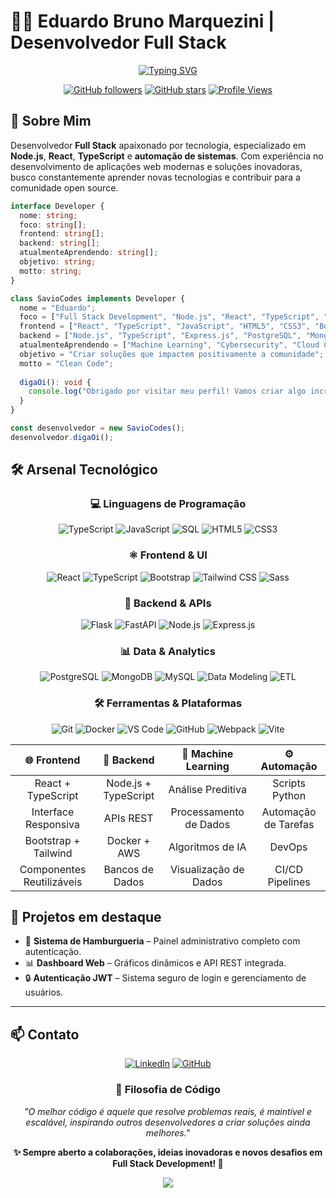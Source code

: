 # 👨‍💻 Eduardo Bruno Marquezini | Desenvolvedor Full Stack 

<div align="center">
  
[![Typing SVG](https://readme-typing-svg.herokuapp.com?font=Fira+Code&size=22&pause=1000&color=00D9FF&center=true&vCenter=true&width=435&lines=Desenvolvedor+Full+Stack+%F0%9F%92%BB;React+%26+TypeScript+Developer+%E2%9A%9B%EF%B8%8F;Criador+de+Solu%C3%A7%C3%B5es+Inovadoras+%F0%9F%9A%80;Apaixonado+por+Open+Source+%E2%9D%A4%EF%B8%8F)](https://git.io/typing-svg)

[![GitHub followers](https://img.shields.io/github/followers/SavioCodes?label=Seguidores&style=for-the-badge&color=0891b2&labelColor=1c1917)](https://github.com/SavioCodes)
[![GitHub stars](https://img.shields.io/github/stars/SavioCodes?affiliations=OWNER%2CCOLLABORATOR&style=for-the-badge&color=0891b2&labelColor=1c1917)](https://github.com/SavioCodes)
[![Profile Views](https://komarev.com/ghpvc/?username=SavioCodes&color=0891b2&style=for-the-badge)](https://github.com/SavioCodes)

</div>

## 🚀 Sobre Mim

Desenvolvedor **Full Stack** apaixonado por tecnologia, especializado em **Node.js**, **React**, **TypeScript** e **automação de sistemas**. Com experiência no desenvolvimento de aplicações web modernas e soluções inovadoras, busco constantemente aprender novas tecnologias e contribuir para a comunidade open source.


```typescript
interface Developer {
  nome: string;
  foco: string[];
  frontend: string[];
  backend: string[];
  atualmenteAprendendo: string[];
  objetivo: string;
  motto: string;
}

class SavioCodes implements Developer {
  nome = "Eduardo";
  foco = ["Full Stack Development", "Node.js", "React", "TypeScript", "Automação"];
  frontend = ["React", "TypeScript", "JavaScript", "HTML5", "CSS3", "Bootstrap"];
  backend = ["Node.js", "TypeScript", "Express.js", "PostgreSQL", "MongoDB", "MySQL", "Docker", "AWS"];
  atualmenteAprendendo = ["Machine Learning", "Cybersecurity", "Cloud Computing", "Next.js"];
  objetivo = "Criar soluções que impactem positivamente a comunidade";
  motto = "Clean Code";
  
  digaOi(): void {
    console.log("Obrigado por visitar meu perfil! Vamos criar algo incrível juntos? 🚀");
  }
}

const desenvolvedor = new SavioCodes();
desenvolvedor.digaOi();
```
## 🛠️ Arsenal Tecnológico

<div align="center">

### 💻 Linguagens de Programação
![TypeScript](https://img.shields.io/badge/TypeScript-3178C6?style=for-the-badge&logo=typescript&logoColor=white)
![JavaScript](https://img.shields.io/badge/JavaScript-F7DF1E?style=for-the-badge&logo=javascript&logoColor=black)
![SQL](https://img.shields.io/badge/SQL-336791?style=for-the-badge&logo=postgresql&logoColor=white)
![HTML5](https://img.shields.io/badge/HTML5-E34F26?style=for-the-badge&logo=html5&logoColor=white)
![CSS3](https://img.shields.io/badge/CSS3-1572B6?style=for-the-badge&logo=css3&logoColor=white)

### ⚛️ Frontend & UI
![React](https://img.shields.io/badge/React-61DAFB?style=for-the-badge&logo=react&logoColor=black)
![TypeScript](https://img.shields.io/badge/TypeScript-3178C6?style=for-the-badge&logo=typescript&logoColor=white)
![Bootstrap](https://img.shields.io/badge/Bootstrap-7952B3?style=for-the-badge&logo=bootstrap&logoColor=white)
![Tailwind CSS](https://img.shields.io/badge/Tailwind_CSS-38B2AC?style=for-the-badge&logo=tailwind-css&logoColor=white)
![Sass](https://img.shields.io/badge/Sass-CC6699?style=for-the-badge&logo=sass&logoColor=white)

### 🚀 Backend & APIs
![Flask](https://img.shields.io/badge/Flask-000000?style=for-the-badge&logo=flask&logoColor=white)
![FastAPI](https://img.shields.io/badge/FastAPI-009688?style=for-the-badge&logo=fastapi&logoColor=white)
![Node.js](https://img.shields.io/badge/Node.js-339933?style=for-the-badge&logo=node.js&logoColor=white)
![Express.js](https://img.shields.io/badge/Express.js-000000?style=for-the-badge&logo=express&logoColor=white)

### 📊 Data & Analytics
![PostgreSQL](https://img.shields.io/badge/PostgreSQL-316192?style=for-the-badge&logo=postgresql&logoColor=white) 
![MongoDB](https://img.shields.io/badge/MongoDB-47A248?style=for-the-badge&logo=mongodb&logoColor=white) 
![MySQL](https://img.shields.io/badge/MySQL-4479A1?style=for-the-badge&logo=mysql&logoColor=white) 
![Data Modeling](https://img.shields.io/badge/Data%20Modeling-02569B?style=for-the-badge&logo=databricks&logoColor=white) 
![ETL](https://img.shields.io/badge/ETL%20Concepts-FF6F00?style=for-the-badge&logo=apacheairflow&logoColor=white)

### 🛠️ Ferramentas & Plataformas
![Git](https://img.shields.io/badge/Git-F05032?style=for-the-badge&logo=git&logoColor=white)
![Docker](https://img.shields.io/badge/Docker-2496ED?style=for-the-badge&logo=docker&logoColor=white)
![VS Code](https://img.shields.io/badge/VS%20Code-007ACC?style=for-the-badge&logo=visual-studio-code&logoColor=white)
![GitHub](https://img.shields.io/badge/GitHub-181717?style=for-the-badge&logo=github&logoColor=white)
![Webpack](https://img.shields.io/badge/Webpack-8DD6F9?style=for-the-badge&logo=webpack&logoColor=black)
![Vite](https://img.shields.io/badge/Vite-646CFF?style=for-the-badge&logo=vite&logoColor=white)

</div>

<div align="center">

|   🌐 **Frontend**   |   🔧 **Backend**    |  🤖 **Machine Learning**  |   ⚙️ **Automação**   |
| :-----------------: | :-----------------: | :------------------------: | :------------------: |
|   React + TypeScript   |    Node.js + TypeScript    |     Análise Preditiva      |    Scripts Python    |
| Interface Responsiva |      APIs REST      |   Processamento de Dados   | Automação de Tarefas |
| Bootstrap + Tailwind |      Docker + AWS    |      Algoritmos de IA      |        DevOps        |
|  Componentes Reutilizáveis  | Bancos de Dados |   Visualização de Dados    |   CI/CD Pipelines    |

</div>


## 📂 Projetos em destaque
- 🍔 **Sistema de Hamburgueria** – Painel administrativo completo com autenticação.
- 📊 **Dashboard Web** – Gráficos dinâmicos e API REST integrada.
- 🔒 **Autenticação JWT** – Sistema seguro de login e gerenciamento de usuários.

---

## 📫 Contato
<div align="center">

[![LinkedIn](https://img.shields.io/badge/LinkedIn-0077B5?style=for-the-badge&logo=linkedin&logoColor=white)](https://www.linkedin.com/in/eduardo-bruno-marquezini)
[![GitHub](https://img.shields.io/badge/GitHub-181717?style=for-the-badge&logo=github&logoColor=white)](https://github.com/eduardobm0708)

### 💭 Filosofia de Código
*"O melhor código é aquele que resolve problemas reais, é maintível e escalável, inspirando outros desenvolvedores a criar soluções ainda melhores."*

**✨ Sempre aberto a colaborações, ideias inovadoras e novos desafios em Full Stack Development! 🚀**

<img src="https://capsule-render.vercel.app/api?type=waving&color=0891b2&height=120&section=footer"/>

</div>

